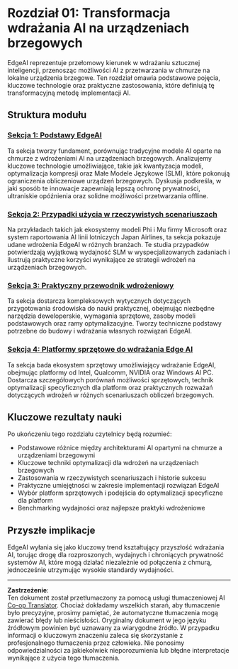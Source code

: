 <!--
CO_OP_TRANSLATOR_METADATA:
{
  "original_hash": "ddfe62b8e130979b7034bc6fbb7d510c",
  "translation_date": "2025-09-17T15:21:52+00:00",
  "source_file": "Module01/README.md",
  "language_code": "pl"
}
-->
# Rozdział 01: Transformacja wdrażania AI na urządzeniach brzegowych

EdgeAI reprezentuje przełomowy kierunek w wdrażaniu sztucznej inteligencji, przenosząc możliwości AI z przetwarzania w chmurze na lokalne urządzenia brzegowe. Ten rozdział omawia podstawowe pojęcia, kluczowe technologie oraz praktyczne zastosowania, które definiują tę transformacyjną metodę implementacji AI.

## Struktura modułu

### [Sekcja 1: Podstawy EdgeAI](./01.EdgeAIFundamentals.md)
Ta sekcja tworzy fundament, porównując tradycyjne modele AI oparte na chmurze z wdrożeniami AI na urządzeniach brzegowych. Analizujemy kluczowe technologie umożliwiające, takie jak kwantyzacja modeli, optymalizacja kompresji oraz Małe Modele Językowe (SLM), które pokonują ograniczenia obliczeniowe urządzeń brzegowych. Dyskusja podkreśla, w jaki sposób te innowacje zapewniają lepszą ochronę prywatności, ultraniskie opóźnienia oraz solidne możliwości przetwarzania offline.

### [Sekcja 2: Przypadki użycia w rzeczywistych scenariuszach](./02.RealWorldCaseStudies.md)
Na przykładach takich jak ekosystemy modeli Phi i Mu firmy Microsoft oraz system raportowania AI linii lotniczych Japan Airlines, ta sekcja pokazuje udane wdrożenia EdgeAI w różnych branżach. Te studia przypadków potwierdzają wyjątkową wydajność SLM w wyspecjalizowanych zadaniach i ilustrują praktyczne korzyści wynikające ze strategii wdrożeń na urządzeniach brzegowych.

### [Sekcja 3: Praktyczny przewodnik wdrożeniowy](./03.PracticalImplementationGuide.md)
Ta sekcja dostarcza kompleksowych wytycznych dotyczących przygotowania środowiska do nauki praktycznej, obejmując niezbędne narzędzia deweloperskie, wymagania sprzętowe, zasoby modeli podstawowych oraz ramy optymalizacyjne. Tworzy techniczne podstawy potrzebne do budowy i wdrażania własnych rozwiązań EdgeAI.

### [Sekcja 4: Platformy sprzętowe do wdrażania Edge AI](./04.EdgeDeployment.md)
Ta sekcja bada ekosystem sprzętowy umożliwiający wdrażanie EdgeAI, obejmując platformy od Intel, Qualcomm, NVIDIA oraz Windows AI PC. Dostarcza szczegółowych porównań możliwości sprzętowych, technik optymalizacji specyficznych dla platform oraz praktycznych rozważań dotyczących wdrożeń w różnych scenariuszach obliczeń brzegowych.

## Kluczowe rezultaty nauki

Po ukończeniu tego rozdziału czytelnicy będą rozumieć:
- Podstawowe różnice między architekturami AI opartymi na chmurze a urządzeniami brzegowymi
- Kluczowe techniki optymalizacji dla wdrożeń na urządzeniach brzegowych
- Zastosowania w rzeczywistych scenariuszach i historie sukcesu
- Praktyczne umiejętności w zakresie implementacji rozwiązań EdgeAI
- Wybór platform sprzętowych i podejścia do optymalizacji specyficzne dla platform
- Benchmarking wydajności oraz najlepsze praktyki wdrożeniowe

## Przyszłe implikacje

EdgeAI wyłania się jako kluczowy trend kształtujący przyszłość wdrażania AI, torując drogę dla rozproszonych, wydajnych i chroniących prywatność systemów AI, które mogą działać niezależnie od połączenia z chmurą, jednocześnie utrzymując wysokie standardy wydajności.

---

**Zastrzeżenie**:  
Ten dokument został przetłumaczony za pomocą usługi tłumaczeniowej AI [Co-op Translator](https://github.com/Azure/co-op-translator). Chociaż dokładamy wszelkich starań, aby tłumaczenie było precyzyjne, prosimy pamiętać, że automatyczne tłumaczenia mogą zawierać błędy lub nieścisłości. Oryginalny dokument w jego języku źródłowym powinien być uznawany za wiarygodne źródło. W przypadku informacji o kluczowym znaczeniu zaleca się skorzystanie z profesjonalnego tłumaczenia przez człowieka. Nie ponosimy odpowiedzialności za jakiekolwiek nieporozumienia lub błędne interpretacje wynikające z użycia tego tłumaczenia.